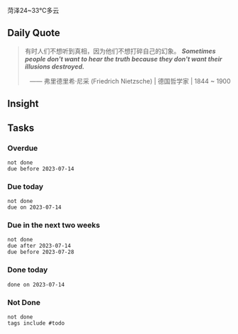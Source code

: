 菏泽24~33℃多云

## Daily Quote

> 
> 有时人们不想听到真相，因为他们不想打碎自己的幻象。
> ***Sometimes people don't want to hear the truth because they don't want their illusions destroyed.***
> <p align="right">—— 弗里德里希·尼采 (Friedrich Nietzsche) | 德国哲学家 | 1844 ~ 1900</p>

## Insight





## Tasks
### Overdue
```tasks
not done
due before 2023-07-14
```

### Due today
```tasks
not done
due on 2023-07-14
```

### Due in the next two weeks
```tasks
not done
due after 2023-07-14
due before 2023-07-28
```

### Done today
```tasks
done on 2023-07-14
```

### Not Done
```tasks
not done
tags include #todo
```
